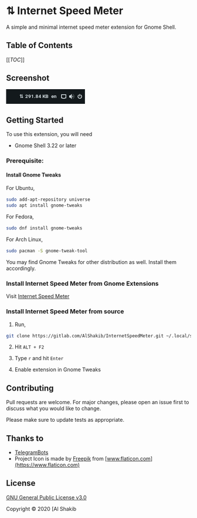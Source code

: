 # ⇅ Internet Speed Meter

A simple and minimal internet speed meter extension for Gnome Shell.

## Table of Contents

[[_TOC_]]

## Screenshot

![Screenshot](screenshot.png)

## Getting Started

To use this extension, you will need

- Gnome Shell 3.22 or later

### Prerequisite:

#### Install Gnome Tweaks

For Ubuntu,

```bash
sudo add-apt-repository universe
sudo apt install gnome-tweaks
```

For Fedora,

```bash
sudo dnf install gnome-tweaks
```

For Arch Linux,

```bash
sudo pacman -S gnome-tweak-tool
```

You may find Gnome Tweaks for other distribution as well. Install them accordingly.

### Install Internet Speed Meter from Gnome Extensions

Visit [Internet Speed Meter](#) 

### Install Internet Speed Meter from source

1. Run,

```bash
git clone https://gitlab.com/AlShakib/InternetSpeedMeter.git ~/.local/share/gnome-shell/extensions/InternetSpeedMeter@alshakib.dev
```

2. Hit `ALT + F2`

3. Type `r` and hit `Enter`

4. Enable extension in Gnome Tweaks

## Contributing

Pull requests are welcome. For major changes, please open an issue first to discuss what you would like to change.

Please make sure to update tests as appropriate.

## Thanks to

- [TelegramBots](https://github.com/rubenlagus/TelegramBots)
- Project Icon is made by [Freepik](https://www.flaticon.com/authors/freepik) from [www.flaticon.com](https://www.flaticon.com)

## License

[GNU General Public License v3.0](LICENSE)

Copyright © 2020 [Al Shakib